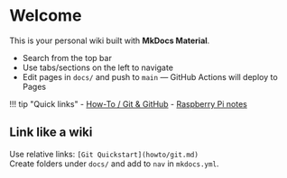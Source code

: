 # Welcome

This is your personal wiki built with **MkDocs Material**.

- Search from the top bar
- Use tabs/sections on the left to navigate
- Edit pages in `docs/` and push to `main` — GitHub Actions will deploy to Pages

!!! tip "Quick links"
    - [How-To / Git & GitHub](howto/git.md)
    - [Raspberry Pi notes](howto/pi.md)

## Link like a wiki
Use relative links: `[Git Quickstart](howto/git.md)`  
Create folders under `docs/` and add to `nav` in `mkdocs.yml`.
